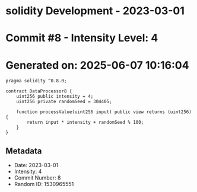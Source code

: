 ﻿# solidity Development - 2023-03-01
# Commit #8 - Intensity Level: 4
# Generated on: 2025-06-07 10:16:04
```solidity
pragma solidity ^0.8.0;

contract DataProcessor8 {
    uint256 public intensity = 4;
    uint256 private randomSeed = 304405;

    function processValue(uint256 input) public view returns (uint256) {
        return input * intensity + randomSeed % 100;
    }
}
```
## Metadata
- Date: 2023-03-01
- Intensity: 4
- Commit Number: 8
- Random ID: 1530965551
